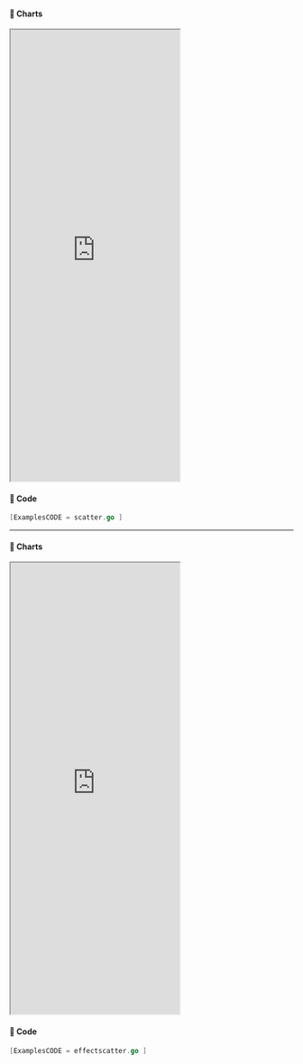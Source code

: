 <!-- tabs:start -->

#### **:art: Charts**
<iframe src="https://go-echarts.github.io/examples/scatter.html" height="800"> </iframe>

#### **:musical_keyboard: Code**

```go
[ExamplesCODE = scatter.go ]

```

<!-- tabs:end -->

---

<!-- tabs:start -->

#### **:art: Charts**
<iframe src="https://go-echarts.github.io/examples/effectscatter.html" height="800"> </iframe>

#### **:musical_keyboard: Code**

```go
[ExamplesCODE = effectscatter.go ]

```

<!-- tabs:end -->
